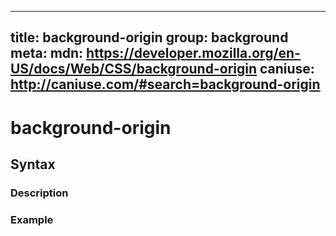 
  ---
  title: background-origin
  group: background
  meta:
    mdn: https://developer.mozilla.org/en-US/docs/Web/CSS/background-origin
    caniuse: http://caniuse.com/#search=background-origin
  ---

  # background-origin
  <!--- Introduction for background-origin, keep it brief and set the overall context -->

  ## Syntax
  <!--- Introduce the various syntax for background-origin -->

  ### Description
  <!--- For each major section of syntax, provide a description explaining its usage further -->

  ### Example
  <!--- Provide code examples for the syntax block you're currently describing -->